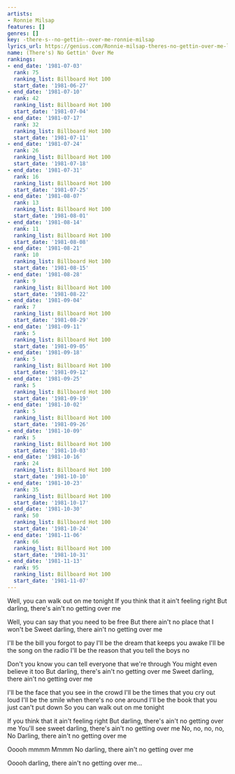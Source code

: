 ```yaml
---
artists:
- Ronnie Milsap
features: []
genres: []
key: -there-s--no-gettin--over-me-ronnie-milsap
lyrics_url: https://genius.com/Ronnie-milsap-theres-no-gettin-over-me-lyrics
name: (There's) No Gettin' Over Me
rankings:
- end_date: '1981-07-03'
  rank: 75
  ranking_list: Billboard Hot 100
  start_date: '1981-06-27'
- end_date: '1981-07-10'
  rank: 42
  ranking_list: Billboard Hot 100
  start_date: '1981-07-04'
- end_date: '1981-07-17'
  rank: 32
  ranking_list: Billboard Hot 100
  start_date: '1981-07-11'
- end_date: '1981-07-24'
  rank: 26
  ranking_list: Billboard Hot 100
  start_date: '1981-07-18'
- end_date: '1981-07-31'
  rank: 16
  ranking_list: Billboard Hot 100
  start_date: '1981-07-25'
- end_date: '1981-08-07'
  rank: 13
  ranking_list: Billboard Hot 100
  start_date: '1981-08-01'
- end_date: '1981-08-14'
  rank: 11
  ranking_list: Billboard Hot 100
  start_date: '1981-08-08'
- end_date: '1981-08-21'
  rank: 10
  ranking_list: Billboard Hot 100
  start_date: '1981-08-15'
- end_date: '1981-08-28'
  rank: 9
  ranking_list: Billboard Hot 100
  start_date: '1981-08-22'
- end_date: '1981-09-04'
  rank: 7
  ranking_list: Billboard Hot 100
  start_date: '1981-08-29'
- end_date: '1981-09-11'
  rank: 5
  ranking_list: Billboard Hot 100
  start_date: '1981-09-05'
- end_date: '1981-09-18'
  rank: 5
  ranking_list: Billboard Hot 100
  start_date: '1981-09-12'
- end_date: '1981-09-25'
  rank: 5
  ranking_list: Billboard Hot 100
  start_date: '1981-09-19'
- end_date: '1981-10-02'
  rank: 5
  ranking_list: Billboard Hot 100
  start_date: '1981-09-26'
- end_date: '1981-10-09'
  rank: 5
  ranking_list: Billboard Hot 100
  start_date: '1981-10-03'
- end_date: '1981-10-16'
  rank: 24
  ranking_list: Billboard Hot 100
  start_date: '1981-10-10'
- end_date: '1981-10-23'
  rank: 35
  ranking_list: Billboard Hot 100
  start_date: '1981-10-17'
- end_date: '1981-10-30'
  rank: 50
  ranking_list: Billboard Hot 100
  start_date: '1981-10-24'
- end_date: '1981-11-06'
  rank: 66
  ranking_list: Billboard Hot 100
  start_date: '1981-10-31'
- end_date: '1981-11-13'
  rank: 95
  ranking_list: Billboard Hot 100
  start_date: '1981-11-07'
---
```

Well, you can walk out on me tonight
If you think that it ain't feeling right
But darling, there's ain't no getting over me

Well, you can say that you need to be free
But there ain't no place that I won't be
Sweet darling, there ain't no getting over me

I'll be the bill you forgot to pay
I'll be the dream that keeps you awake
I'll be the song on the radio
I'll be the reason that you tell the boys no

Don't you know you can tell everyone that we're through
You might even believe it too
But darling, there's ain't no getting over me
Sweet darling, there ain't no getting over me

I'll be the face that you see in the crowd
I'll be the times that you cry out loud
I'll be the smile when there's no one around
I'll be the book that you just can't put down
So you can walk out on me tonight

If you think that it ain't feeling right
But darling, there's ain't no getting over me
You'll see sweet darling, there's ain't no getting over me
No, no, no, no, No Darling, there ain't no getting over me

Ooooh mmmm
Mmmm No darling, there ain't no getting over me

Ooooh darling, there ain't no getting over me...
